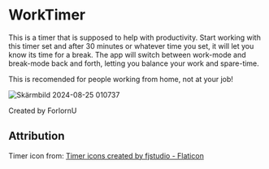 # WorkTimer

This is a timer that is supposed to help with productivity.
Start working with this timer set and after 30 minutes or whatever time you set, it will let you know its time for a break.
The app will switch between work-mode and break-mode back and forth, letting you balance your work and spare-time.

This is recomended for people working from home, not at your job!

![Skärmbild 2024-08-25 010737](https://github.com/user-attachments/assets/73beebb9-bafb-4bbe-99a9-ce2245f389ea)

Created by ForlornU

## Attribution
Timer icon from:
<a href="https://www.flaticon.com/free-icons/timer" title="timer icons">Timer icons created by fjstudio - Flaticon</a>
